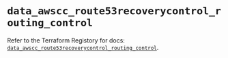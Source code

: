 # `data_awscc_route53recoverycontrol_routing_control`

Refer to the Terraform Registory for docs: [`data_awscc_route53recoverycontrol_routing_control`](https://registry.terraform.io/providers/hashicorp/awscc/0.70.0/docs/data-sources/route53recoverycontrol_routing_control).
